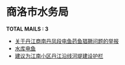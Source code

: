 # 商洛市水务局

__TOTAL MAILS : 3__
- [关于丹江商南丹凤段电鱼药鱼猖獗问题的举报](../../category/letters/4344.md)
- [水库电鱼](../../category/letters/3665.md)
- [建议为江南小区丹江沿线河堤建设护栏](../../category/letters/3542.md)